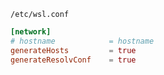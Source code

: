 `/etc/wsl.conf`
```conf
[network]
# hostname            = hostname
generateHosts         = true
generateResolvConf    = true
```
